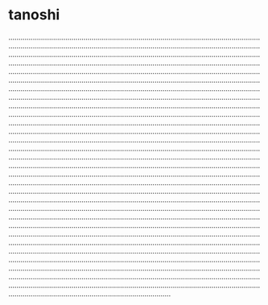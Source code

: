 # tanoshi

........................................................................................................................................................................................................................................................................................................................................................................................................................................................................................................................................................................................................................................................................................................................................................................................................................................................................................................................................................................................................................................................................................................................................................................................................................................................................................................................................................................................................................................................................................................................................................................................................................................................................................................................................................................................................................................................................................................................................................................................................................................................................................................................................................................................................................................................................................................................................................................................................................................................................................................................................................................................................................................................................................................................................................................................................................................................................................................................................................................................................................................................................................................................................................................................................................................................................................................................................................................................................................................................................................................................................................................................................................................................................................................................................................................................................................................................................................................................................................
